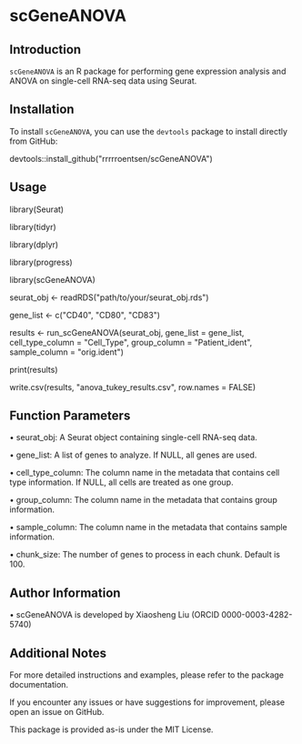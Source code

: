 # scGeneANOVA
## Introduction
`scGeneANOVA` is an R package for performing gene expression analysis and ANOVA on single-cell RNA-seq data using Seurat.

## Installation
To install `scGeneANOVA`, you can use the `devtools` package to install directly from GitHub:

devtools::install_github("rrrrroentsen/scGeneANOVA")

## Usage

library(Seurat)

library(tidyr)

library(dplyr)

library(progress)

library(scGeneANOVA)

seurat_obj <- readRDS("path/to/your/seurat_obj.rds")

gene_list <- c("CD40", "CD80", "CD83")

results <- run_scGeneANOVA(seurat_obj, gene_list = gene_list, cell_type_column = "Cell_Type", group_column = "Patient_ident", sample_column = "orig.ident")

print(results)

write.csv(results, "anova_tukey_results.csv", row.names = FALSE)

## Function Parameters
•	seurat_obj: A Seurat object containing single-cell RNA-seq data.

•	gene_list: A list of genes to analyze. If NULL, all genes are used.

•	cell_type_column: The column name in the metadata that contains cell type information. If NULL, all cells are treated as one group.

•	group_column: The column name in the metadata that contains group information.

•	sample_column: The column name in the metadata that contains sample information.

•	chunk_size: The number of genes to process in each chunk. Default is 100.

## Author Information
•	scGeneANOVA is developed by Xiaosheng Liu (ORCID 0000-0003-4282-5740)

## Additional Notes
For more detailed instructions and examples, please refer to the package documentation.

If you encounter any issues or have suggestions for improvement, please open an issue on GitHub.

This package is provided as-is under the MIT License.
